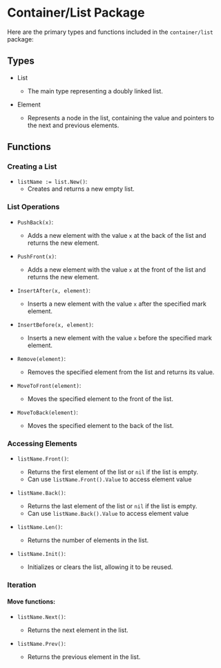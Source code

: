 # Container/List Package

Here are the primary types and functions included in the `container/list` package:

## Types

- List
  - The main type representing a doubly linked list.

- Element
  - Represents a node in the list, containing the value and pointers to the next and previous elements.

## Functions

### Creating a List

- `listName := list.New()`: 
  - Creates and returns a new empty list.

### List Operations

- `PushBack(x)`: 
  - Adds a new element with the value `x` at the back of the list and returns the new element.

- `PushFront(x)`:
  - Adds a new element with the value `x` at the front of the list and returns the new element.

- `InsertAfter(x, element)`:
  - Inserts a new element with the value `x` after the specified mark element.

- `InsertBefore(x, element)`:
  - Inserts a new element with the value `x` before the specified mark element.

- `Remove(element)`:
  - Removes the specified element from the list and returns its value.

- `MoveToFront(element)`:
  - Moves the specified element to the front of the list.

- `MoveToBack(element)`:
  - Moves the specified element to the back of the list.

### Accessing Elements

- `listName.Front()`:
  - Returns the first element of the list or `nil` if the list is empty.
  - Can use `listName.Front().Value` to access element value

- `listName.Back()`:
  - Returns the last element of the list or `nil` if the list is empty.
  - Can use `listName.Back().Value` to access element value

- `listName.Len()`:
  - Returns the number of elements in the list.

- `listName.Init()`:
  - Initializes or clears the list, allowing it to be reused.

### Iteration

#### Move functions:
  - `listName.Next()`: 
    - Returns the next element in the list.

  - `listName.Prev()`: 
    - Returns the previous element in the list.
